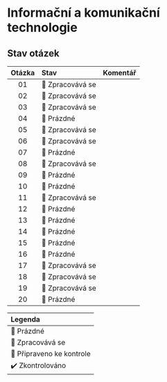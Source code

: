 # Informační a komunikační technologie

## Stav otázek
| Otázka | Stav                          | Komentář |
| :----: | :---------------------------- | :------- |
| 01     | :construction: Zpracovává se  |          |
| 02     | :construction: Zpracovává se  |          |
| 03     | :construction: Zpracovává se  |          |
| 04     | :black_square_button: Prázdné |          |
| 05     | :construction: Zpracovává se  |          |
| 06     | :construction: Zpracovává se  |          |
| 07     | :black_square_button: Prázdné |          |
| 08     | :construction: Zpracovává se  |          |
| 09     | :black_square_button: Prázdné |          |
| 10     | :black_square_button: Prázdné |          |
| 11     | :construction: Zpracovává se  |          |
| 12     | :black_square_button: Prázdné |          |
| 13     | :black_square_button: Prázdné |          |
| 14     | :black_square_button: Prázdné |          |
| 15     | :black_square_button: Prázdné |          |
| 16     | :black_square_button: Prázdné |          |
| 17     | :construction: Zpracovává se  |          |
| 18     | :construction: Zpracovává se  |          |
| 19     | :construction: Zpracovává se  |          |
| 20     | :black_square_button: Prázdné |          |

| Legenda                          |
| :------------------------------- |
| :black_square_button: Prázdné    |
| :construction: Zpracovává se     |
| :pushpin: Připraveno ke kontrole |
| :heavy_check_mark: Zkontrolováno |
